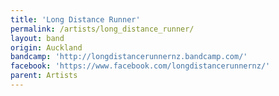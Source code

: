 ```yaml
---
title: 'Long Distance Runner'
permalink: /artists/long_distance_runner/
layout: band
origin: Auckland
bandcamp: 'http://longdistancerunnernz.bandcamp.com/'
facebook: 'https://www.facebook.com/longdistancerunnernz/'
parent: Artists
---
```

